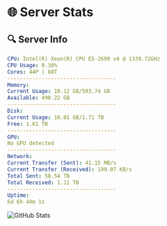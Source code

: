 # 🌐 Server Stats
## 🔍 Server Info
```yaml
CPU: Intel(R) Xeon(R) CPU E5-2699 v4 @ 1339.72GHz
CPU Usage: 0.30%
Cores: 44P | 88T
-----------------------------------
Memory:
Current Usage: 10.12 GB/503.74 GB
Available: 490.22 GB
-----------------------------------
Disk:
Current Usage: 18.01 GB/1.71 TB
Free: 1.61 TB
-----------------------------------
GPU:
No GPU detected
-----------------------------------
Network:
Current Transfer (Sent): 41.15 MB/s
Current Transfer (Received): 199.07 KB/s
Total Sent: 58.54 TB
Total Received: 1.11 TB
-----------------------------------
Uptime:
6d 6h 44m 1s
```
![GitHub Stats](https://img.shields.io/badge/Updated-2025-02-14_05:27:19-blue)
